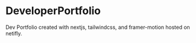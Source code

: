 # DeveloperPortfolio
Dev Portfolio created with nextjs, tailwindcss, and framer-motion hosted on netifly.
